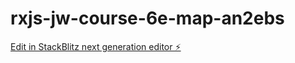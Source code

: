 # rxjs-jw-course-6e-map-an2ebs

[Edit in StackBlitz next generation editor ⚡️](https://stackblitz.com/~/github.com/StefanMcCallum/rxjs-jw-course-6e-map-an2ebs)